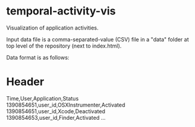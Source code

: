 temporal-activity-vis
=====================

Visualization of application activities.


Input data file is a comma-separated-value (CSV) file in a "data" folder at top level of the repository (next to index.html).

Data format is as follows:

# Header
Time,User,Application,Status
1390854651,user_id,OSXInstrumenter,Activated
1390854651,user_id,Xcode,Deactivated
1390854653,user_id,Finder,Activated
...
